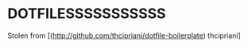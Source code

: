 DOTFILESSSSSSSSSSS
==================
Stolen from [(http://github.com/thcipriani/dotfile-boilerplate) thcipriani]

